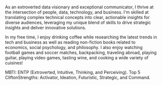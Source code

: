 As an extroverted data visionary and exceptional communicator, I thrive at the intersection of people, data, technology, and business. I'm skilled at translating complex technical concepts into clear, actionable insights for diverse audiences, leveraging my unique blend of skills to drive strategic insights and deliver innovative solutions.

In my free time, I enjoy drinking coffee while researching the latest trends in tech and business as well as reading non-fiction books related to economics, social psychology, and philosophy. I also enjoy watching football games and soccer matches, backpacking, traveling abroad, playing guitar, playing video games, tasting wine, and cooking a wide variety of cuisines!

MBTI: ENTP (Extroverted, Intuitive, Thinking, and Perceiving).
Top 5 CliftonStrengths: Activator, Ideation, Futuristic, Strategic, and Command.

<!---
thomascowart/thomascowart is a ✨ special ✨ repository because its `README.md` (this file) appears on your GitHub profile.
You can click the Preview link to take a look at your changes.
--->
